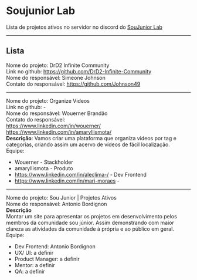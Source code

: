 # Soujunior Lab

Lista de projetos ativos no servidor no discord do [SouJunior Lab](https://discord.gg/soujunior-community-759176734460346423)

----------------

## Lista
Nome do projeto: DrD2 Infinite Community  
Link no github: https://github.com/DrD2-Infinite-Community  
Nome do responsável: Simeone Johnson  
Contato do responsável: https://github.com/Johnson49  

---------------

Nome do projeto: Organize Videos    
Link no github: -  
Nome do responsável: Wouerner Brandão    
Contato do responsável:   
https://www.linkedin.com/in/wouerner/     
https://www.linkedin.com/in/amaryllismota/   
**Descrição**: Vamos criar uma plataforma que organiza videos por tag e categorias, criando assim um acervo de vídeos de fácil localização.   
Equipe:
* Wouerner - Stackholder
* amaryllismota - Produto
* https://www.linkedin.com/in/aleclima-/ - Dev Frontend
* https://www.linkedin.com/in/mari-moraes - 

---------------


Nome do projeto: Sou Junior | Projetos Ativos  
Nome do responsável: Antonio Bordignon  
**Descrição**  
Montar um site para apresentar os projetos em desenvolvimento pelos membros da comunidade sou júnior. Assim demonstrando com maior clareza as atividades da comunidade à própria e ao público em geral.  
Equipe:  
* Dev Frontend: Antonio Bordignon  
* UX/ UI: a definir  
* Product Manager: a definir  
* Mentor: a definir  
* QA: a definir  
